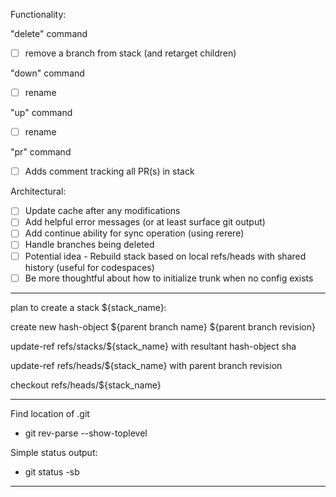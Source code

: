 Functionality:

"delete" command
- [ ] remove a branch from stack (and retarget children)

"down" command
- [ ] rename

"up" command
- [ ] rename

"pr" command
- [ ] Adds comment tracking all PR(s) in stack

Architectural:
- [ ] Update cache after any modifications
- [ ] Add helpful error messages (or at least surface git output)
- [ ] Add continue ability for sync operation (using rerere)
- [ ] Handle branches being deleted
- [ ] Potential idea - Rebuild stack based on local refs/heads with shared history (useful for codespaces)
- [ ] Be more thoughtful about how to initialize trunk when no config exists

----------------------------------------------------------------------------------------

plan to create a stack ${stack_name}:

create new hash-object
    ${parent branch name}
    ${parent branch revision}

update-ref refs/stacks/${stack_name} with resultant hash-object sha

update-ref refs/heads/${stack_name} with parent branch revision

checkout refs/heads/${stack_name}

----------------------------------------------------------------------------------------

Find location of .git
 - git rev-parse --show-toplevel

Simple status output:
- git status -sb

------------------------------------------------------------------------------------------
